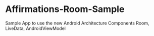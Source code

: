 # Affirmations-Room-Sample
Sample App to use the new Android Architecture Components Room, LiveData, AndroidViewModel
